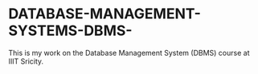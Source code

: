 # DATABASE-MANAGEMENT-SYSTEMS-DBMS-
This is my work on the Database Management System (DBMS) course at IIIT Sricity.
